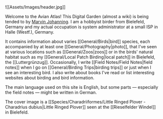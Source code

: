 ![[Assets/Images/header.jpg]]

Welcome to the Avian Atlas! This Digital Garden (almost a wiki) is being tended to by [Marvin Johanning](https://marvinjohanning.de). I am a hobbyist birder from Bielefeld, Germany and my actual occupation is system administrator at a small ISP in Halle (Westf.), Germany. 

It contains information about varies [[General/Birds|bird]] species, each accompanied by at least one [[General/Photography|photo]], that I've seen at various locations such as [[General/Zoos|zoos]] or in the birds' natural habitat such as my [[General/Local Patch Birding|local patch]] in Bielefeld, the [[Luttergrünzug]]. Occasionally, I write [[Field Notes/Field Notes|field notes]] when I go on [[General/Birding Trips|birding trips]] or just when I see an interesting bird. I also write about books I've read or list interesting websites about birding and bird information.

The main language used on this site is English, but some parts — especially the field notes — might be written in German. 

The cover image is a [[Species/Charadriiformes/Little Ringed Plover - Charadrius dubius|Little Ringed Plover]] seen at the [[Rieselfelder Windel]] in Bielefeld. 